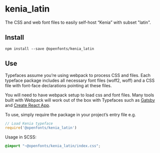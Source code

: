 
# kenia_latin

The CSS and web font files to easily self-host “Kenia” with subset "latin".

## Install

`npm install --save @openfonts/kenia_latin`

## Use

Typefaces assume you’re using webpack to process CSS and files. Each typeface
package includes all necessary font files (woff2, woff) and a CSS file with
font-face declarations pointing at these files.

You will need to have webpack setup to load css and font files. Many tools built
with Webpack will work out of the box with Typefaces such as [Gatsby](https://github.com/gatsbyjs/gatsby)
and [Create React App](https://github.com/facebookincubator/create-react-app).

To use, simply require the package in your project’s entry file e.g.

```javascript
// Load Kenia typeface
require('@openfonts/kenia_latin')
```

Usage in SCSS:
```scss
@import "~@openfonts/kenia_latin/index.css";
```
